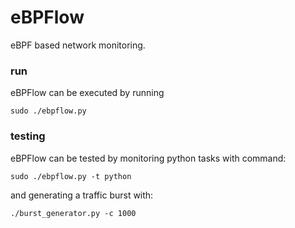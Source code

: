 eBPFlow
=======
eBPF based network monitoring.

### run
eBPFlow can be executed by running
```
sudo ./ebpflow.py
```
### testing
eBPFlow can be tested by monitoring python tasks with command:
```
sudo ./ebpflow.py -t python
```
and generating a traffic burst with:
```
./burst_generator.py -c 1000
```

